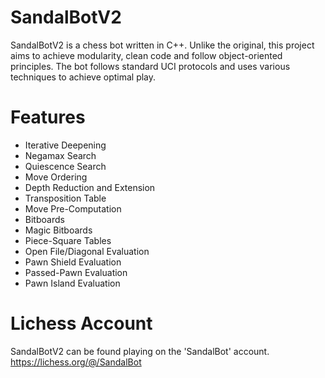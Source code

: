# SandalBotV2
SandalBotV2 is a chess bot written in C++. Unlike the original, this project aims to achieve modularity, clean code and follow object-oriented principles.
The bot follows standard UCI protocols and uses various techniques to achieve optimal play.
# Features
- Iterative Deepening
- Negamax Search
- Quiescence Search
- Move Ordering
- Depth Reduction and Extension
- Transposition Table
- Move Pre-Computation
- Bitboards
- Magic Bitboards
- Piece-Square Tables
- Open File/Diagonal Evaluation
- Pawn Shield Evaluation
- Passed-Pawn Evaluation
- Pawn Island Evaluation

# Lichess Account
SandalBotV2 can be found playing on the 'SandalBot' account.
https://lichess.org/@/SandalBot
